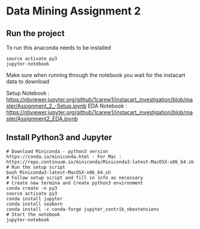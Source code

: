 # Data Mining Assignment 2


## Run the project
To run this anaconda needs to be installed 

```
source activate py3
jupyter-notebook
```


Make sure when running through the notebook you wait for the instacart data to download

Setup Notebook : https://nbviewer.jupyter.org/github/1carew1/instacart_investigation/blob/master/Assignment_2_-Setup.ipynb
EDA Notebook : https://nbviewer.jupyter.org/github/1carew1/instacart_investigation/blob/master/Assignment2_EDA.ipynb

## Install Python3 and Jupyter
```
# Download Miniconda - python3 version
https://conda.io/miniconda.html - For Mac : https://repo.continuum.io/miniconda/Miniconda3-latest-MacOSX-x86_64.sh
# Run the setup script
bash Miniconda3-latest-MacOSX-x86_64.sh
# Follow setup script and fill in info as necessary
# Create new termina and Create python3 environment
conda create -n py3
source activate py3
conda install jupyter
conda install seaborn
conda install -c conda-forge jupyter_contrib_nbextensions
# Start the notebook
jupyter-notebook
```
